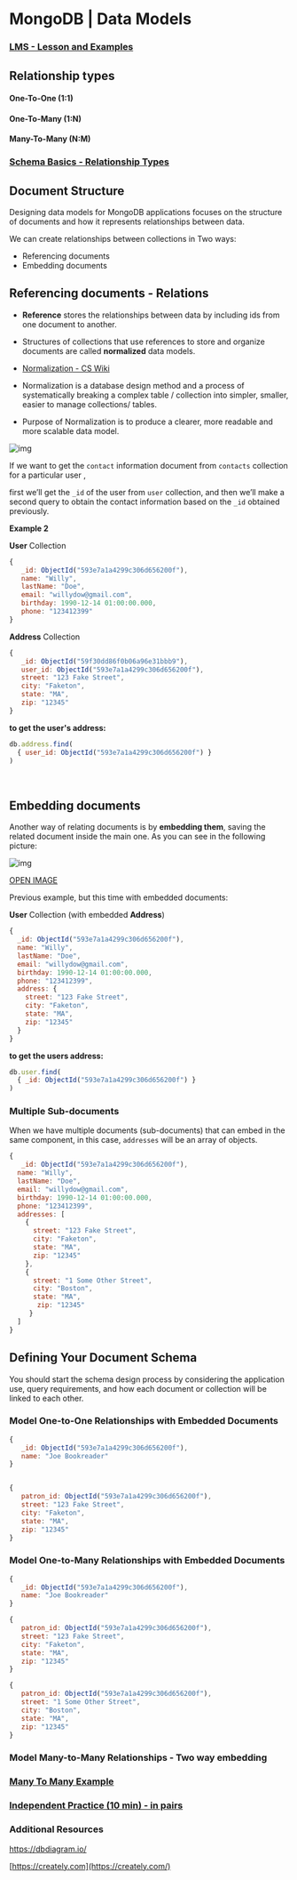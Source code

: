 # MongoDB | Data Models





### [LMS - Lesson and Examples](<http://materials.ironhack.com/s/rJOXAnz6NVm#referencing-documents-relations>)





## Relationship types

#### One-To-One (1:1)

#### One-To-Many (1:N)

#### Many-To-Many (N:M)



### [Schema Basics - Relationship Types](<http://learnmongodbthehardway.com/schema/schemabasics/>)







## Document Structure

Designing data models for MongoDB applications focuses on the structure of documents and how it represents relationships between data. 

We can create relationships between collections in Two ways:



- Referencing documents
- Embedding documents







## Referencing documents - Relations





- **Reference** stores the relationships between data by including ids from one document to another. 

- Structures of collections that use references to store and organize documents are  called **normalized** data models.

- [Normalization - CS Wiki](https://computersciencewiki.org/index.php/Normalization)

- Normalization is a database design method and a process of systematically breaking a complex table / collection into simpler, smaller, easier to manage collections/ tables.

- Purpose of Normalization is to produce a clearer, more readable and more scalable data model.













![img](https://i.imgur.com/GmBjx9W.png)



If we want to get the `contact` information document from `contacts` collection for a particular user , 

first we’ll get the `_id` of the user from `user` collection, and then we’ll make a second query to obtain the contact information based on the `_id` obtained previously.





**Example 2**



**User** Collection

```js
{
   _id: ObjectId("593e7a1a4299c306d656200f"),
   name: "Willy",
   lastName: "Doe",
   email: "willydow@gmail.com",
   birthday: 1990-12-14 01:00:00.000,
   phone: "123412399"
}
```



**Address** Collection

```js
{
   _id: ObjectId("59f30dd86f0b06a96e31bbb9"),
   user_id: ObjectId("593e7a1a4299c306d656200f"),
   street: "123 Fake Street",
   city: "Faketon",
   state: "MA",
   zip: "12345"
}
```



**to get the user's address:**

```js
db.address.find(
  { user_id: ObjectId("593e7a1a4299c306d656200f") }
)
```



<br>



## Embedding documents

Another way of relating documents is by **embedding them**, saving the related document inside the main one. As you can see in the following picture:

![img](https://i.imgur.com/yrliwPP.png)

[OPEN IMAGE](https://i.imgur.com/GmBjx9W.png)





Previous example, but this time with embedded documents:



**User** Collection (with embedded **Address**)

```js
{
  _id: ObjectId("593e7a1a4299c306d656200f"),
  name: "Willy",
  lastName: "Doe",
  email: "willydow@gmail.com",
  birthday: 1990-12-14 01:00:00.000,
  phone: "123412399",
  address: {
    street: "123 Fake Street",
    city: "Faketon",
    state: "MA",
    zip: "12345"
  }
}
```





**to get the users address:**

```js
db.user.find(
  { _id: ObjectId("593e7a1a4299c306d656200f") }
)
```



### Multiple Sub-documents

When we have multiple documents (sub-documents) that can embed in the same component, in this case, `addresses` will be an array of objects.

```js
{
   _id: ObjectId("593e7a1a4299c306d656200f"),
  name: "Willy",
  lastName: "Doe",
  email: "willydow@gmail.com",
  birthday: 1990-12-14 01:00:00.000,
  phone: "123412399",
  addresses: [
    {
      street: "123 Fake Street",
      city: "Faketon",
      state: "MA",
      zip: "12345"
    },
    {
      street: "1 Some Other Street",
      city: "Boston",
      state: "MA",
       zip: "12345"
     }
  ]
}
```





## Defining Your Document Schema

You should start the schema design process by considering the application use, query requirements, and how each document or collection will be linked to each other.







### Model One-to-One Relationships with Embedded Documents



```js
{
   _id: ObjectId("593e7a1a4299c306d656200f"),
   name: "Joe Bookreader"
}


{
   patron_id: ObjectId("593e7a1a4299c306d656200f"),
   street: "123 Fake Street",
   city: "Faketon",
   state: "MA",
   zip: "12345"
}
```





### Model One-to-Many Relationships with Embedded Documents



```js
{
   _id: ObjectId("593e7a1a4299c306d656200f"),
   name: "Joe Bookreader"
}

{
   patron_id: ObjectId("593e7a1a4299c306d656200f"),
   street: "123 Fake Street",
   city: "Faketon",
   state: "MA",
   zip: "12345"
}

{
   patron_id: ObjectId("593e7a1a4299c306d656200f"),
   street: "1 Some Other Street",
   city: "Boston",
   state: "MA",
   zip: "12345"
}
```







### Model Many-to-Many Relationships - Two way embedding





### [Many To Many Example](<http://learnmongodbthehardway.com/schema/schemabasics#two-way-embedding>)





### [Independent Practice (10 min) - in pairs](<http://materials.ironhack.com/s/rJOXAnz6NVm#independent-practice-10-min>)







###  Additional Resources

<https://dbdiagram.io/>

[https://creately.com](https://creately.com/)

